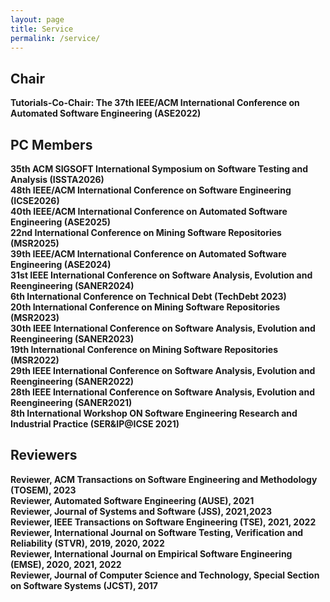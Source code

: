 ```yaml
---
layout: page
title: Service
permalink: /service/
---
```

Chair
--
**Tutorials-Co-Chair: The 37th IEEE/ACM International Conference on Automated Software Engineering (ASE2022)**<br/>


PC Members
--
**35th ACM SIGSOFT International Symposium on Software Testing and Analysis (ISSTA2026)**<br/>
**48th IEEE/ACM International Conference on Software Engineering (ICSE2026)**<br/>
**40th IEEE/ACM International Conference on Automated Software Engineering (ASE2025)**<br/>
**22nd International Conference on Mining Software Repositories (MSR2025)**<br/>
**39th IEEE/ACM International Conference on Automated Software Engineering (ASE2024)**<br/>
**31st IEEE International Conference on Software Analysis, Evolution and Reengineering (SANER2024)**<br/>
**6th  International Conference on Technical Debt (TechDebt 2023)**<br/> 
**20th International Conference on Mining Software Repositories (MSR2023)**<br/>
**30th IEEE International Conference on Software Analysis, Evolution and Reengineering (SANER2023)**<br/>
**19th International Conference on Mining Software Repositories (MSR2022)**<br/>
**29th IEEE International Conference on Software Analysis, Evolution and Reengineering (SANER2022)**<br/>
**28th IEEE International Conference on Software Analysis, Evolution and Reengineering (SANER2021)**<br/>
**8th International Workshop ON Software Engineering Research and Industrial Practice (SER&IP@ICSE 2021)**<br/>


Reviewers
--
**Reviewer, ACM Transactions on Software Engineering and Methodology (TOSEM), 2023**<br/>
**Reviewer, Automated Software Engineering (AUSE), 2021**<br/>
**Reviewer, Journal of Systems and Software (JSS), 2021,2023**<br/>
**Reviewer, IEEE Transactions on Software Engineering (TSE), 2021, 2022**<br/>
**Reviewer, International Journal on Software Testing, Verification and Reliability (STVR), 2019, 2020, 2022**<br/>
**Reviewer, International Journal on Empirical Software Engineering (EMSE), 2020, 2021, 2022**<br/>
**Reviewer, Journal of Computer Science and Technology, Special Section on Software Systems (JCST), 2017**<br/>


